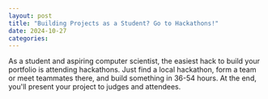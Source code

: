 ```yaml
---
layout: post
title: "Building Projects as a Student? Go to Hackathons!"
date: 2024-10-27
categories: 
---
```


As a student and aspiring computer scientist, the easiest hack to build your portfolio is attending hackathons. Just find a local hackathon, form a team or meet teammates there, and build something in 36-54 hours. At the end, you'll present your project to judges and attendees.